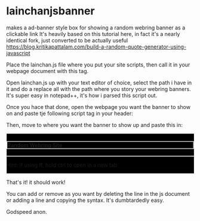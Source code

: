 # lainchanjsbanner
makes a ad-banner style box for showing a random webring banner as a clickable link
It's heavily based on this tutorial here, in fact it's a nearly identical fork, just converted to be 
actually useful
https://blog.kritikapattalam.com/build-a-random-quote-generator-using-javascript

Place the lainchan.js file where you put your site scripts, then call it in your webpage document with this tag.

Open lainchan.js up with your text editor of choice, select the path i have in it and do a replace all with the
path where you story your webring banners. It's super easy in notepad++, it's how i parsed this script out.

Once you hace that done, open the webpage you want the banner to show on and paste tje following script tag in
your header:
<script src="/engine/banners/lainchan.js"></script>

Then, move to where you want the banner to show up and paste this in:

<div id="lainchan-banner" style ="background-color: black; border: 1px solid white;">
    <h4 style ="background-color: black; border: 2px ridge;">Random Webring Site</h4>
    <p id="quotes" style ="background-color: black;text-align: center;"></p>
    <p id="author" style ="background-color: black; border: 1px ridge;"></p>
    <p>Hint: if using ff, hold ctrl to open in a new tab</p>
</div>

That's it! it should work!

You can add or remove as you want by deleting the line in the js document or adding a line and copying the
syntax. It's dumbtardedly easy.

Godspeed anon.

